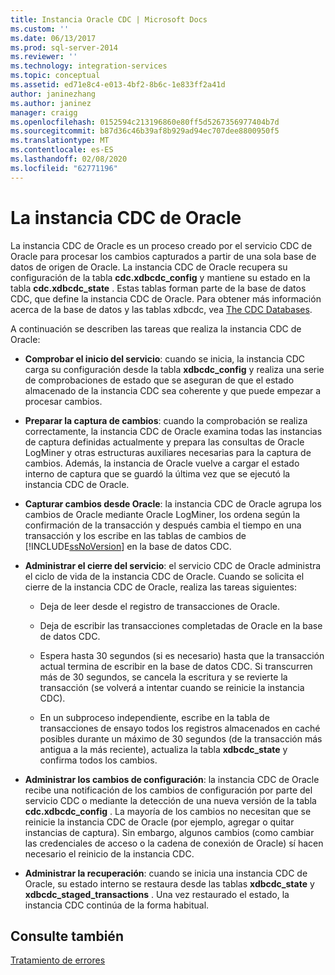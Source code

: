 ```yaml
---
title: Instancia Oracle CDC | Microsoft Docs
ms.custom: ''
ms.date: 06/13/2017
ms.prod: sql-server-2014
ms.reviewer: ''
ms.technology: integration-services
ms.topic: conceptual
ms.assetid: ed71e8c4-e013-4bf2-8b6c-1e833ff2a41d
author: janinezhang
ms.author: janinez
manager: craigg
ms.openlocfilehash: 0152594c213196860e80ff5d5267356977404b7d
ms.sourcegitcommit: b87d36c46b39af8b929ad94ec707dee8800950f5
ms.translationtype: MT
ms.contentlocale: es-ES
ms.lasthandoff: 02/08/2020
ms.locfileid: "62771196"
---
```

# <a name="the-oracle-cdc-instance"></a>La instancia CDC de Oracle
  La instancia CDC de Oracle es un proceso creado por el servicio CDC de Oracle para procesar los cambios capturados a partir de una sola base de datos de origen de Oracle. La instancia CDC de Oracle recupera su configuración de la tabla **cdc.xdbcdc_config** y mantiene su estado en la tabla **cdc.xdbcdc_state** . Estas tablas forman parte de la base de datos CDC, que define la instancia CDC de Oracle. Para obtener más información acerca de la base de datos y las tablas xdbcdc, vea [The CDC Databases](the-oracle-cdc-service.md).  
  
 A continuación se describen las tareas que realiza la instancia CDC de Oracle:  
  
-   **Comprobar el inicio del servicio**: cuando se inicia, la instancia CDC carga su configuración desde la tabla **xdbcdc_config** y realiza una serie de comprobaciones de estado que se aseguran de que el estado almacenado de la instancia CDC sea coherente y que puede empezar a procesar cambios.  
  
-   **Preparar la captura de cambios**: cuando la comprobación se realiza correctamente, la instancia CDC de Oracle examina todas las instancias de captura definidas actualmente y prepara las consultas de Oracle LogMiner y otras estructuras auxiliares necesarias para la captura de cambios. Además, la instancia de Oracle vuelve a cargar el estado interno de captura que se guardó la última vez que se ejecutó la instancia CDC de Oracle.  
  
-   **Capturar cambios desde Oracle**: la instancia CDC de Oracle agrupa los cambios de Oracle mediante Oracle LogMiner, los ordena según la confirmación de la transacción y después cambia el tiempo en una transacción y los escribe en las tablas de cambios de [!INCLUDE[ssNoVersion](../../includes/ssnoversion-md.md)] en la base de datos CDC.  
  
-   **Administrar el cierre del servicio**: el servicio CDC de Oracle administra el ciclo de vida de la instancia CDC de Oracle. Cuando se solicita el cierre de la instancia CDC de Oracle, realiza las tareas siguientes:  
  
    -   Deja de leer desde el registro de transacciones de Oracle.  
  
    -   Deja de escribir las transacciones completadas de Oracle en la base de datos CDC.  
  
    -   Espera hasta 30 segundos (si es necesario) hasta que la transacción actual termina de escribir en la base de datos CDC. Si transcurren más de 30 segundos, se cancela la escritura y se revierte la transacción (se volverá a intentar cuando se reinicie la instancia CDC).  
  
    -   En un subproceso independiente, escribe en la tabla de transacciones de ensayo todos los registros almacenados en caché posibles durante un máximo de 30 segundos (de la transacción más antigua a la más reciente), actualiza la tabla **xdbcdc_state** y confirma todos los cambios.  
  
-   **Administrar los cambios de configuración**: la instancia CDC de Oracle recibe una notificación de los cambios de configuración por parte del servicio CDC o mediante la detección de una nueva versión de la tabla **cdc.xdbcdc_config** . La mayoría de los cambios no necesitan que se reinicie la instancia CDC de Oracle (por ejemplo, agregar o quitar instancias de captura). Sin embargo, algunos cambios (como cambiar las credenciales de acceso o la cadena de conexión de Oracle) sí hacen necesario el reinicio de la instancia CDC.  
  
-   **Administrar la recuperación**: cuando se inicia una instancia CDC de Oracle, su estado interno se restaura desde las tablas **xdbcdc_state** y **xdbcdc_staged_transactions** . Una vez restaurado el estado, la instancia CDC continúa de la forma habitual.  
  
## <a name="see-also"></a>Consulte también  
 [Tratamiento de errores](error-handling.md)  
  
  
